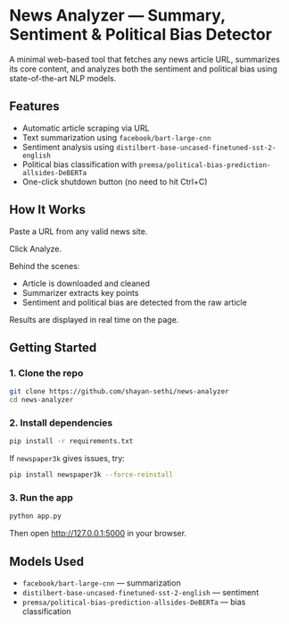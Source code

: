 # News Analyzer — Summary, Sentiment & Political Bias Detector
A minimal web-based tool that fetches any news article URL, summarizes its core content, and analyzes both the sentiment and political bias using state-of-the-art NLP models.

## Features
- Automatic article scraping via URL
- Text summarization using `facebook/bart-large-cnn`
- Sentiment analysis using `distilbert-base-uncased-finetuned-sst-2-english`
- Political bias classification with `premsa/political-bias-prediction-allsides-DeBERTa`
- One-click shutdown button (no need to hit Ctrl+C)

## How It Works

Paste a URL from any valid news site.

Click Analyze.

Behind the scenes:
- Article is downloaded and cleaned
- Summarizer extracts key points
- Sentiment and political bias are detected from the raw article

Results are displayed in real time on the page.

## Getting Started

### 1. Clone the repo
```bash
git clone https://github.com/shayan-sethi/news-analyzer
cd news-analyzer
```

### 2. Install dependencies
```bash
pip install -r requirements.txt
```

If `newspaper3k` gives issues, try:
```bash
pip install newspaper3k --force-reinstall
```

### 3. Run the app
```bash
python app.py
```

Then open http://127.0.0.1:5000 in your browser.

## Models Used
- `facebook/bart-large-cnn` — summarization
- `distilbert-base-uncased-finetuned-sst-2-english` — sentiment
- `premsa/political-bias-prediction-allsides-DeBERTa` — bias classification
